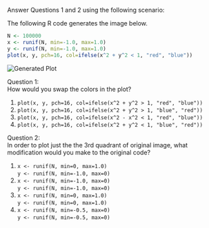 Answer Questions 1 and 2 using the following scenario:

The following R code generates the image below.
```R
N <- 100000
x <- runif(N, min=-1.0, max=1.0)
y <- runif(N, min=-1.0, max=1.0)
plot(x, y, pch=16, col=ifelse(x^2 + y^2 < 1, "red", "blue"))
```
![Generated Plot](https://raw.githubusercontent.com/rmhorton/statprog/master/week_01_teach_yourself_R/01b_literate_programming-figure/more_darts.png)

Question 1:  
How would you swap the colors in the plot?

1. `plot(x, y, pch=16, col=ifelse(x^2 + y^2 > 1, "red", "blue"))`
2. `plot(x, y, pch=16, col=ifelse(x^2 + y^2 > 1, "blue", "red"))`
3. `plot(x, y, pch=16, col=ifelse(x^2 - x^2 < 1, "red", "blue"))`
4. `plot(x, y, pch=16, col=ifelse(x^2 + y^2 < 1, "blue", "red"))`

Question 2:  
In order to plot just the the 3rd quadrant of original image, what modification would you make to the original code?

1. `x <- runif(N, min=0, max=1.0)`  
   `y <- runif(N, min=-1.0, max=0)` 
2. `x <- runif(N, min=-1.0, max=0)`  
   `y <- runif(N, min=-1.0, max=0)`
3. `x <- runif(N, min=0, max=1.0)`  
   `y <- runif(N, min=0, max=1.0)`  
4. `x <- runif(N, min=-0.5, max=0)`  
   `y <- runif(N, min=-0.5, max=0)`